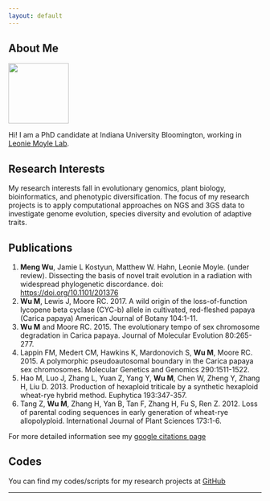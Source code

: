 ```yaml
---
layout: default
---
```


## About Me

<img class="profile-picture" src="myself.pdf" width="120" height="120">

Hi! I am a PhD candidate at Indiana University Bloomington, working in [Leonie Moyle Lab](http://www.indiana.edu/~moylelab).


## Research Interests
My research interests fall in evolutionary genomics, plant biology, bioinformatics, and phenotypic diversification.
The focus of my research projects is to apply computational approaches on NGS and 3GS data to investigate genome evolution, species diversity and evolution of adaptive traits.


## Publications
1. **Meng Wu**, Jamie L Kostyun, Matthew W. Hahn, Leonie Moyle. (under review). Dissecting the basis of novel trait evolution in a radiation with widespread phylogenetic discordance. doi: https://doi.org/10.1101/201376
2. **Wu M**, Lewis J, Moore RC. 2017. A wild origin of the loss-of-function lycopene beta cyclase (CYC-b) allele in cultivated, red-fleshed papaya (Carica papaya) American Journal of Botany 104:1-11. 	 		
3. **Wu M** and Moore RC. 2015. The evolutionary tempo of sex chromosome degradation in Carica papaya. Journal of Molecular Evolution 80:265-277.	
4. Lappin FM, Medert CM, Hawkins K, Mardonovich S, **Wu M**, Moore RC. 2015. A polymorphic pseudoautosomal boundary in the Carica papaya sex chromosomes. Molecular Genetics and Genomics 290:1511-1522.	
5. Hao M, Luo J, Zhang L, Yuan Z, Yang Y, **Wu M**, Chen W, Zheng Y, Zhang H, Liu D. 2013. Production of hexaploid triticale by a synthetic hexaploid wheat-rye hybrid method. Euphytica 193:347-357.	
6. Tang Z, **Wu M**, Zhang H, Yan B, Tan F, Zhang H, Fu S, Ren Z. 2012. Loss of parental coding sequences in early generation of wheat-rye allopolyploid. International Journal of Plant Sciences 173:1-6.

For more detailed information see my [google citations page](https://scholar.google.com/citations?user=xbBN51gAAAAJ&hl=en)


## Codes
You can find my codes/scripts for my research projects at [GitHub](https://github.com/wum5)
- - -

